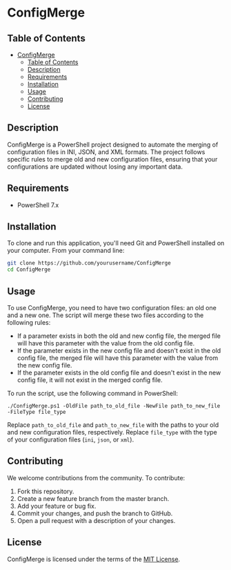 # ConfigMerge

## Table of Contents

- [ConfigMerge](#configmerge)
  - [Table of Contents](#table-of-contents)
  - [Description](#description)
  - [Requirements](#requirements)
  - [Installation](#installation)
  - [Usage](#usage)
  - [Contributing](#contributing)
  - [License](#license)

## Description

ConfigMerge is a PowerShell project designed to automate the merging of configuration files in INI, JSON, and XML formats. The project follows specific rules to merge old and new configuration files, ensuring that your configurations are updated without losing any important data.

## Requirements

- PowerShell 7.x 

## Installation

To clone and run this application, you'll need Git and PowerShell installed on your computer. From your command line:

```bash
git clone https://github.com/yourusername/ConfigMerge
cd ConfigMerge
```

## Usage
To use ConfigMerge, you need to have two configuration files: an old one and a new one. The script will merge these two files according to the following rules:

- If a parameter exists in both the old and new config file, the merged file will have this parameter with the value from the old config file.
- If the parameter exists in the new config file and doesn't exist in the old config file, the merged file will have this parameter with the value from the new config file.
- If the parameter exists in the old config file and doesn't exist in the new config file, it will not exist in the merged config file.

To run the script, use the following command in PowerShell:

```pwsh
./ConfigMerge.ps1 -OldFile path_to_old_file -NewFile path_to_new_file -FileType file_type
```

Replace `path_to_old_file` and `path_to_new_file` with the paths to your old and new configuration files, respectively. Replace `file_type` with the type of your configuration files (`ini`, `json`, or `xml`).

## Contributing
We welcome contributions from the community. To contribute:

1. Fork this repository.
2. Create a new feature branch from the master branch.
3. Add your feature or bug fix.
4. Commit your changes, and push the branch to GitHub.
5. Open a pull request with a description of your changes.

## License
ConfigMerge is licensed under the terms of the [MIT License](#LICENSE).